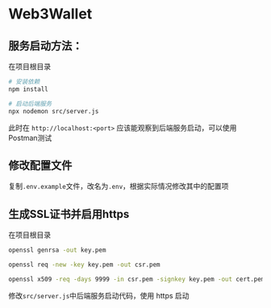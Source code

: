 # Web3Wallet

## 服务启动方法：
在项目根目录
```bash
# 安装依赖
npm install

# 启动后端服务
npx nodemon src/server.js
```

此时在 `http://localhost:<port>` 应该能观察到后端服务启动，可以使用Postman测试

## 修改配置文件

复制`.env.example`文件，改名为`.env`，根据实际情况修改其中的配置项

## 生成SSL证书并启用https

在项目根目录

```bash
openssl genrsa -out key.pem

openssl req -new -key key.pem -out csr.pem

openssl x509 -req -days 9999 -in csr.pem -signkey key.pem -out cert.pem
```

修改`src/server.js`中后端服务启动代码，使用 https 启动